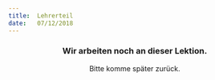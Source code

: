 ```yaml
---
title:  Lehrerteil
date:   07/12/2018
---
```


### <center>Wir arbeiten noch an dieser Lektion.</center>
<center>Bitte komme später zurück.</center>